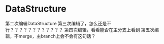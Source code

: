 # DataStructure
第二次编辑DataStructure
第三次编辑了，怎么还是不行？？？？？？？？？？？？
第四次编辑，看看能否在主分支上看到
第五次编辑，不merge，主branch上会不会有这句话？
